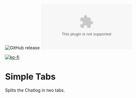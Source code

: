 ![GitHub release](https://img.shields.io/github/release-date/mclemente/fvtt-simple-chat-tabs)
![GitHub release (latest by SemVer and asset)](https://img.shields.io/github/downloads/mclemente/fvtt-simple-chat-tabs/latest/module.zip)

[![ko-fi](https://img.shields.io/badge/ko--fi-Support%20Me-red?style=flat-square&logo=ko-fi)](https://ko-fi.com/mclemente)

# Simple Tabs

Splits the Chatlog in two tabs.
